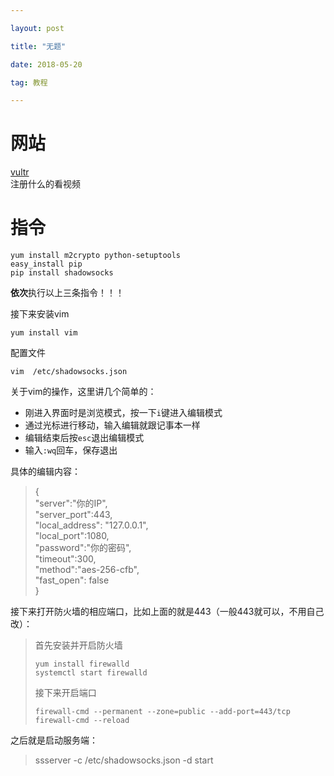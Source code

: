 ```yaml
---

layout: post

title: "无题"

date: 2018-05-20

tag: 教程

---
```


# 网站
[vultr](https://www.vultr.com/)     
注册什么的看视频

# 指令

```
yum install m2crypto python-setuptools
easy_install pip
pip install shadowsocks
```
**依次**执行以上三条指令！！！

接下来安装vim

```
yum install vim
```

配置文件
```
vim  /etc/shadowsocks.json
```

关于vim的操作，这里讲几个简单的：
- 刚进入界面时是浏览模式，按一下`i`键进入编辑模式
- 通过光标进行移动，输入编辑就跟记事本一样
- 编辑结束后按`esc`退出编辑模式
- 输入`:wq`回车，保存退出

具体的编辑内容：
>{      
    "server":"你的IP",     
    "server_port":443,      
    "local_address": "127.0.0.1",       
    "local_port":1080,      
    "password":"你的密码",        
    "timeout":300,      
    "method":"aes-256-cfb",     
    "fast_open": false      
}

接下来打开防火墙的相应端口，比如上面的就是443（一般443就可以，不用自己改）：

>首先安装并开启防火墙
>```
>yum install firewalld
>systemctl start firewalld
>```
>接下来开启端口
>```
>firewall-cmd --permanent --zone=public --add-port=443/tcp
>firewall-cmd --reload
>```

之后就是启动服务端：
>ssserver -c /etc/shadowsocks.json -d start
